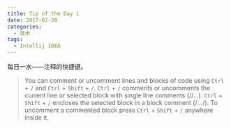 ```yaml
---
title: Tip of the Day 1
date: 2017-02-28
categories:
  - 技术
tags:
  - Intellij IDEA
---
```


每日一水——注释的快捷键。

> You can comment or uncomment lines and blocks of code using `Ctrl` + `/` and `Ctrl` + `Shift` + `/`.
> `Ctrl` + `/` comments or uncomments the current line or selected block with single line comments (//...).
> `Ctrl` + `Shift` + `/` encloses the selected block in a block comment (/*...*/).
> To uncomment a commented block press `Ctrl` + `Shift` + `/`  anywhere inside it.

